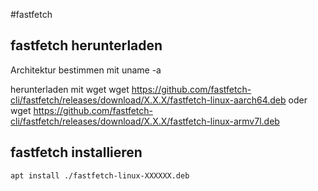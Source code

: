 #fastfetch
## fastfetch herunterladen

Architektur bestimmen mit
    uname -a
    
herunterladen mit wget
    wget https://github.com/fastfetch-cli/fastfetch/releases/download/X.X.X/fastfetch-linux-aarch64.deb
oder
    wget https://github.com/fastfetch-cli/fastfetch/releases/download/X.X.X/fastfetch-linux-armv7l.deb

## fastfetch installieren

    apt install ./fastfetch-linux-XXXXXX.deb
    
